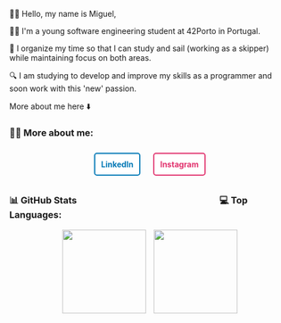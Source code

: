 🙋🏽 Hello, my name is Miguel,


🧑🏽 I'm a young software engineering student at 42Porto in Portugal.

🌊 I organize my time so that I can study and sail (working as a skipper) while maintaining focus on both areas.

🔍 I am studying to develop and improve my skills as a programmer and soon work with this 'new' passion.

More about me here ⬇️
### 🧑‍💻 More about me:
<p align="center">
  <a href="https://www.linkedin.com/in/your-linkedin" target="_blank" style="display: inline-block; margin: 10px; padding: 10px; background-color: white; border: 2px solid #0077b5; border-radius: 5px; text-decoration: none; color: #0077b5; font-weight: bold;">
    LinkedIn
  </a>
  <a href="https://www.instagram.com/your-instagram" target="_blank" style="display: inline-block; margin: 10px; padding: 10px; background-color: white; border: 2px solid #e1306c; border-radius: 5px; text-decoration: none; color: #e1306c; font-weight: bold;">
    Instagram
  </a>
</p>

### 📊 GitHub Stats <span>&nbsp;&nbsp;&nbsp;&nbsp;&nbsp;&nbsp;&nbsp;&nbsp;&nbsp;&nbsp;&nbsp;&nbsp;&nbsp;&nbsp;&nbsp;&nbsp;&nbsp;&nbsp;&nbsp;&nbsp;&nbsp;&nbsp;&nbsp;&nbsp;&nbsp;&nbsp;&nbsp;&nbsp;&nbsp;&nbsp;&nbsp;&nbsp;&nbsp;&nbsp;&nbsp;&nbsp;&nbsp;&nbsp;&nbsp;&nbsp;&nbsp;&nbsp;&nbsp;&nbsp;&nbsp;&nbsp;&nbsp;&nbsp;&nbsp;&nbsp;&nbsp;&nbsp;&nbsp;&nbsp;&nbsp;&nbsp;&nbsp;&nbsp;&nbsp;&nbsp;&nbsp;&nbsp;&nbsp;&nbsp;</span> 💻 Top Languages:
<p align="center">
  <img src="https://github-readme-stats.vercel.app/api?username=MPITTA-PH&show_icons=true&count_private=true&hide_title=true" style="height: 150px; width: auto; margin-right: 10px;" />
  <img src="https://github-readme-stats.vercel.app/api/top-langs/?username=MPITTA-PH&count_private=true&layout=compact" style="height: 150px; width: auto;" />
</p>

